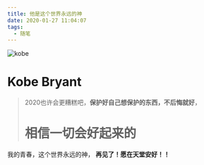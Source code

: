 ```yaml
---
title: 他是这个世界永远的神
date: 2020-01-27 11:04:07
tags:
  - 随笔
---
```


![kobe](http://img1.gtimg.com/chinanba/pics/hv1/16/170/2321/150966391.jpg)

# **Kobe Bryant**

> 2020也许会更糟糕吧，**保护好自己想保护的东西，不后悔就好**，<h1>相信一切会好起来的</h1>


我的青春，这个世界永远的神， **再见了！愿在天堂安好！！**
